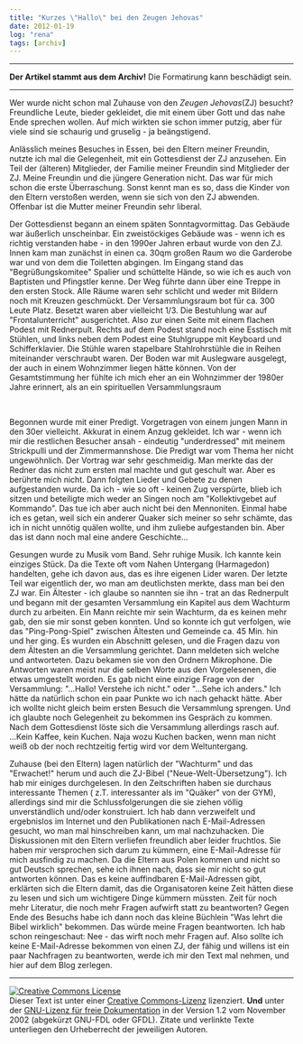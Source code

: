 ```yaml
---
title: "Kurzes \"Hallo\" bei den Zeugen Jehovas"
date: 2012-01-19
log: "rena"
tags: [archiv]
---
```

<hr><b>Der Artikel stammt aus dem Archiv!</b> Die Formatirung kann beschädigt sein.<hr>
<p>Wer wurde nicht schon mal Zuhause von den <i>Zeugen Jehovas</i>(ZJ) besucht? Freundliche Leute, bieder gekleidet, die mit einem &uuml;ber Gott und das nahe Ende sprechen wollen. Auf mich wirkten sie schon immer putzig, aber f&uuml;r viele sind sie schaurig und gruselig - ja be&auml;ngstigend.</p>
<p>Anl&auml;sslich meines Besuches in Essen, bei den Eltern meiner Freundin, nutzte ich mal die Gelegenheit, mit ein Gottesdienst der ZJ anzusehen. Ein Teil der (&auml;lteren) Mitglieder, der Familie meiner Freundin sind Mitglieder der ZJ. Meine Freundin und die j&uuml;ngere Generation nicht. Das war f&uuml;r mich schon die erste &Uuml;berraschung. Sonst kennt man es so, dass die Kinder von den Eltern versto&szlig;en werden, wenn sie sich von den ZJ abwenden. Offenbar ist die Mutter meiner Freundin sehr liberal. </p>
<p>Der Gottesdienst begann an einem sp&auml;ten Sonntagvormittag. Das Geb&auml;ude war &auml;u&szlig;erlich unscheinbar. Ein zweist&ouml;ckiges Geb&auml;ude was - wenn ich es richtig verstanden habe - in den 1990er Jahren erbaut wurde von den ZJ. Innen kam man zun&auml;chst in einen ca. 30qm gro&szlig;en Raum wo die Garderobe war und von dem die Toiletten abgingen. Im Eingang stand das &quot;Begr&uuml;&szlig;ungskomitee&quot; Spalier und sch&uuml;ttelte H&auml;nde, so wie ich es auch von Baptisten und Pfingstler kenne. Der Weg f&uuml;hrte dann &uuml;ber eine Treppe in den ersten Stock. Alle R&auml;ume waren sehr schlicht und weder mit Bildern noch mit Kreuzen geschm&uuml;ckt. Der Versammlungsraum bot f&uuml;r ca. 300 Leute Platz. Besetzt waren aber vielleicht 1/3. Die Bestuhlung war auf &quot;Frontalunterricht&quot; ausgerichtet. Also zur einen Seite mit einem flachen Podest mit Rednerpult. Rechts auf dem Podest stand noch eine Esstisch mit St&uuml;hlen, und links neben dem Podest eine Stuhlgruppe mit Keyboard und Schifferklavier. Die St&uuml;hle waren stapelbare Stahlrohrst&uuml;hle die in Reihen miteinander verschraubt waren. Der Boden war mit Auslegware ausgelegt, der auch in einem Wohnzimmer liegen h&auml;tte k&ouml;nnen. Von der Gesamtstimmung her f&uuml;hlte ich mich eher an ein Wohnzimmer der 1980er Jahre erinnert, als an ein spirituellen Versammlungsraum</p>
<p>&nbsp;</p>
<p>Begonnen wurde mit einer Predigt. Vorgetragen von einem jungen Mann in den 30er vielleicht. Akkurat in einem Anzug gekleidet. Ich war - wenn ich mir die restlichen Besucher ansah - eindeutig &quot;underdressed&quot; mit meinem Strickpulli und der Zimmermannshose. Die Predigt war vom Thema her nicht ungew&ouml;hnlich. Der Vortrag war sehr geschmeidig. Man merkte das der Redner das nicht zum ersten mal machte und gut geschult war. Aber es ber&uuml;hrte mich nicht. Dann folgten Lieder und Gebete zu denen aufgestanden wurde. Da ich - wie so oft - keinen Zug versp&uuml;rte, blieb ich sitzen und beteiligte mich weder an Singen noch am &quot;Kollektivgebet auf Kommando&quot;. Das tue ich aber auch nicht bei den Mennoniten. Einmal habe ich es getan, weil sich ein anderer Quaker sich meiner so sehr sch&auml;mte, das ich in nicht unn&ouml;tig qu&auml;len wollte, und ihm zuliebe aufgestanden bin. Aber das ist dann noch mal eine andere Geschichte...</p>
<p>Gesungen wurde zu Musik vom Band. Sehr ruhige Musik. Ich kannte kein einziges St&uuml;ck. Da die Texte oft vom Nahen Untergang (Harmagedon) handelten, gehe ich davon aus, das es ihre eigenen Lider waren. Der letzte Teil war eigentlich der, wo man am deutlichsten merkte, dass man bei den ZJ war. Ein &Auml;ltester - ich glaube so nannten sie ihn - trat an das Rednerpult und begann mit der gesamten Versammlung ein Kapitel aus dem Wachturm durch zu arbeiten. Ein Mann reichte mir sein Wachturm, da es keinen mehr gab, den sie mir sonst geben konnten. Und so konnte ich gut verfolgen, wie das &quot;Ping-Pong-Spiel&quot; zwischen &Auml;ltesten und Gemeinde ca. 45 Min. hin und her ging. Es wurden ein Abschnitt gelesen, und die Fragen dazu von dem &Auml;ltesten an die Versammlung gerichtet. Dann meldeten sich welche und antworteten. Dazu bekamen sie von den Ordnern Mikrophone. Die Antworten waren meist nur die selben Worte aus den Vorgelesenen, die etwas umgestellt worden. Es gab nicht eine einzige Frage von der Versammlung: &quot;...Hallo! Verstehe ich nicht.&quot; oder &quot;...Sehe ich anders.&quot; Ich h&auml;tte da nat&uuml;rlich schon ein paar Punkte wo ich nach gehackt h&auml;tte. Aber ich wollte nicht gleich beim ersten Besuch die Versammlung sprengen. Und ich glaubte noch Gelegenheit zu bekommen ins Gespr&auml;ch zu kommen. Nach dem Gottesdienst l&ouml;ste sich die Versammlung allerdings rasch auf. ...Kein Kaffee, kein Kuchen. Naja wozu Kuchen backen, wenn man nicht wei&szlig; ob der noch rechtzeitig fertig wird vor dem Weltuntergang.</p>
<p>Zuhause (bei den Eltern) lagen nat&uuml;rlich der &quot;Wachturm&quot; und das &quot;Erwachet!&quot; herum und auch die ZJ-Bibel (&quot;Neue-Welt-&Uuml;bersetzung&quot;). Ich hab mir einiges durchgelesen. In den Zeitschriften haben sie durchaus interessante Themen ( z.T. interessanter als im &quot;Qu&auml;ker&quot; von der GYM), allerdings sind mir die Schlussfolgerungen die sie ziehen v&ouml;llig unverst&auml;ndlich und/oder konstruiert. Ich hab dann verzweifelt und ergebnislos im Internet und den Publikationen nach E-Mail-Adressen gesucht, wo man mal hinschreiben kann, um mal nachzuhacken. Die Diskussionen mit den Eltern verliefen freundlich aber leider fruchtlos. Sie haben mir versprochen sich darum zu k&uuml;mmern, eine E-Mail-Adresse f&uuml;r mich ausfindig zu machen. Da die Eltern aus Polen kommen und nicht so gut Deutsch sprechen, sehe ich ihnen nach, dass sie mir nicht so gut antworten k&ouml;nnen. Das es keine auffindbaren E-Mail-Adressen gibt, erkl&auml;rten sich die Eltern damit, das die Organisatoren keine Zeit h&auml;tten diese zu lesen und sich um wichtigere Dinge k&uuml;mmern m&uuml;ssten. Zeit f&uuml;r noch mehr Literatur, die noch mehr Fragen aufwirft statt zu beantworten? Gegen Ende des Besuchs habe ich dann noch das kleine B&uuml;chlein &quot;Was lehrt die Bibel wirklich&quot; bekommen. Das w&uuml;rde meine Fragen beantworten. Ich hab schon reingeschaut: Nee - das wirft noch mehr Fragen auf. Also sollte ich keine E-Mail-Adresse bekommen von einen ZJ, der f&auml;hig und willens ist ein paar Nachfragen zu beantworten, werde ich mir den Text mal nehmen, und hier auf dem Blog zerlegen.</p>
<hr />
<p><a href="http://creativecommons.org/licenses/by-sa/3.0/de/" rel="license"><img src="http://i.creativecommons.org/l/by-sa/3.0/de/88x31.png" style="border-width: 0pt;" alt="Creative Commons License" /></a><br />
Dieser <span rel="dc:type" href="http://purl.org/dc/dcmitype/Text" xmlns:dc="http://purl.org/dc/elements/1.1/">Text</span> ist unter einer <a href="http://creativecommons.org/licenses/by-sa/3.0/de/" rel="license">Creative Commons-Lizenz</a> lizenziert. <b>Und</b> unter der <a href="http://de.wikipedia.org/wiki/GFDL">GNU-Lizenz f&uuml;r freie Dokumentation</a> in der Version 1.2 vom November 2002 (abgek&uuml;rzt GNU-FDL oder GFDL). Zitate und verlinkte Texte unterliegen den Urheberrecht der jeweiligen Autoren.</p>

